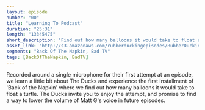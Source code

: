 ```yaml
---
layout: episode
number: "00"
title: "Learning To Podcast"
duration: "25:31"
length: "13345475"
short_description: "Find out how many balloons it would take to float a turtle and whether or not the best part of space is the difficulty of hoarding animals there."
asset_link: "http://s3.amazonaws.com/rubberduckingepisodes/RubberDucking000.m4a"
segments: "Back Of The Napkin, Bad TV"
tags: [BackOfTheNapkin, BadTV]
---
```


Recorded around a single microphone for their first attempt at an episode, we learn a little bit about The Ducks and experience the first installment of 'Back of the Napkin' where we find out how many balloons it would take to float a turtle. The Ducks invite you to enjoy the attempt, and promise to find a way to lower the volume of Matt G's voice in future episodes.
